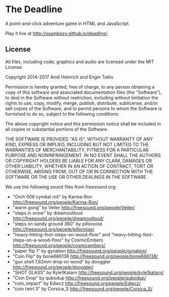 # The Deadline

A point-and-click adventure game in HTML and JavaScript.

Play it live at http://osambezy.github.io/deadline/

## License

All files, including code, graphics and audio are licensed under the MIT License.

Copyright 2014-2017 Andi Heinrich and Engin Toklu

Permission is hereby granted, free of charge, to any person obtaining a copy of this software and associated documentation files (the "Software"), to deal in the Software without restriction, including without limitation the rights to use, copy, modify, merge, publish, distribute, sublicense, and/or sell copies of the Software, and to permit persons to whom the Software is furnished to do so, subject to the following conditions:

The above copyright notice and this permission notice shall be included in all copies or substantial portions of the Software.

THE SOFTWARE IS PROVIDED "AS IS", WITHOUT WARRANTY OF ANY KIND, EXPRESS OR IMPLIED, INCLUDING BUT NOT LIMITED TO THE WARRANTIES OF MERCHANTABILITY, FITNESS FOR A PARTICULAR PURPOSE AND NONINFRINGEMENT. IN NO EVENT SHALL THE AUTHORS OR COPYRIGHT HOLDERS BE LIABLE FOR ANY CLAIM, DAMAGES OR OTHER LIABILITY, WHETHER IN AN ACTION OF CONTRACT, TORT OR OTHERWISE, ARISING FROM, OUT OF OR IN CONNECTION WITH THE SOFTWARE OR THE USE OR OTHER DEALINGS IN THE SOFTWARE.

We use the following sound files from freesound.org:

- "Orch 006 cymbal roll" by Karma-Ron http://freesound.org/people/Karma-Ron/
- "warm gong" by Veiler http://freesound.org/people/Veiler/
- "steps in snow" by dreamoutloud http://freesound.org/people/dreamoutloud/
- "steps on sandy ground 360" by pillonoise http://freesound.org/people/pillonoise/
- "heavy-hitting-foot-steps-on-wood-floor" and "heavy-hitting-foot-steps-on-a-wood-floor" by CosmicEmbers http://freesound.org/people/cosmicembers/
- "paper flip 1" by gynation http://freesound.org/people/gynation/
- "Coin Flip" by bone666138 http://freesound.org/people/bone666138/
- "gun shell 7,62mm drop on wood" by dooggter http://freesound.org/people/dooggter/
- "SHOT GLASS" by Kyle1Katarn http://freesound.org/people/kyle1katarn/
- "Coin Drop" by qubodup http://freesound.org/people/qubodup/
- "coin_impact" by Ediecz http://freesound.org/people/Ediecz/
- "coin twirl 3" by Corsica_S http://freesound.org/people/Corsica_S/
